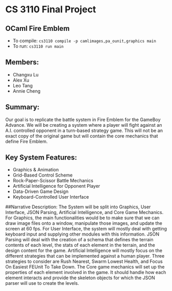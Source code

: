 # CS 3110 Final Project
## OCaml Fire Emblem
- To compile: `cs3110 compile -p camlimages,pa_ounit,graphics main`
- To run: `cs3110 run main`

## Members:
- Changxu Lu
- Alex Xu
- Leo Tang
- Annie Cheng

## Summary:
Our goal is to replicate the battle system in Fire Emblem for the GameBoy Advance. We will be creating a system where a player will fight against an A.I. controlled opponent in a turn-based strategy game. This will not be an exact copy of the original game but will contain the core mechanics that define Fire Emblem.

## Key System Features:
- Graphics & Animation
- Grid-Based Control Scheme
- Rock-Paper-Scissor Battle Mechanics
- Artificial Intelligence for Opponent Player
- Data-Driven Game Design
- Keyboard-Controlled User Interface

##Narrative Description:
The System will be split into Graphics, User Interface, JSON Parsing, Artificial Intelligence, and Core Game Mechanics. For Graphics, the main functionalities would be to make sure that we can draw image files onto a window, manipulate those images, and update the screen at 60 fps. For User Interface, the system will mostly deal with getting keyboard input and supplying other modules with this information. JSON Parsing will deal with the creation of a schema that defines the terrain contents of each level, the stats of each element in the terrain, and the design content for the game. Artificial Intelligence will mostly focus on the different strategies that can be implemented against a human player. Three strategies to consider are Rush Nearest, Swarm Lowest Health, and Focus On Easiest FEUnit To Take Down. The Core game mechanics will set up the properties of each element involved in the game. It should handle how each element interacts and provide the skeleton objects for which the JSON parser will use to create the levels.